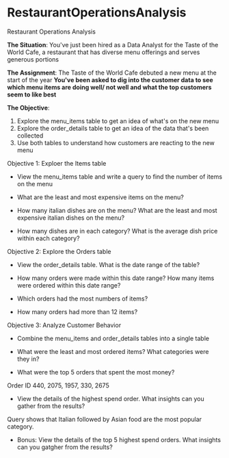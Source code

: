 # RestaurantOperationsAnalysis

Restaurant Operations Analysis

**The Situation**: You've just been hired as a Data Analyst for the Taste of the World Cafe, a restaurant that has diverse menu offerings and serves generous portions

**The Assignment**: The Taste of the World Cafe debuted a new menu at the start of the year
**You've been asked to dig into the customer data to see which menu items are doing well/ not well and what the top customers seem to like best**

**The Objective**: 
1. Explore the menu_items table to get an idea of what's on the new menu
2. Explore the order_details table to get an idea of the data that's been collected
3. Use both tables to understand how customers are reacting to the new menu



Objective 1: Exploer the Items table
- View the menu_items table and write a query to find the number of items on the menu

- What are the least and most expensive items on the menu?

- How many italian dishes are on the menu? What are the least and most expensive italian dishes on the menu?

- How many dishes are in each category? What is the average dish price within each category?

Objective 2: Explore the Orders table
- View the order_details table. What is the date range of the table?

- How many orders were made within this date range? How many items were ordered within this date range?

- Which orders had the most numbers of items?

- How many orders had more than 12 items?

Objective 3: Analyze Customer Behavior
- Combine the menu_items and order_details tables into a single table

- What were the least and most ordered items? What categories were they in?

- What were the top 5 orders that spent the most money?

Order ID 440, 2075, 1957, 330, 2675

- View the details of the highest spend order. What insights can you gather from the results?

Query shows that Italian followed by Asian food are the most popular category.

- Bonus: View the details of the top 5 highest spend orders. What insights can you gatgher from the results?
  
